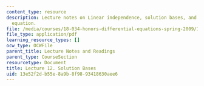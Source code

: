 ```yaml
---
content_type: resource
description: Lecture notes on Linear independence, solution bases, and the Euler-Cauchy
  equation.
file: /media/courses/18-034-honors-differential-equations-spring-2009/13e52f2db55e8a9b8f9893418630aee6_MIT18_034s09_lec12.pdf
file_type: application/pdf
learning_resource_types: []
ocw_type: OCWFile
parent_title: Lecture Notes and Readings
parent_type: CourseSection
resourcetype: Document
title: Lecture 12. Solution Bases
uid: 13e52f2d-b55e-8a9b-8f98-93418630aee6
---
```

